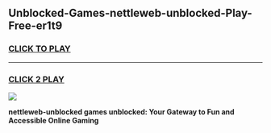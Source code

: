 
## Unblocked-Games-nettleweb-unblocked-Play-Free-er1t9
<h3>
<a href="https://premium76.site?title=nettleweb-unblocked&ref=20M">CLICK TO PLAY</a></h3>
<hr>

<h3>
<a href="https://premium76.site?title=nettleweb-unblocked&ref=20M">CLICK 2 PLAY</a>
  
</h3>

<a href="https://premium76.site?title=nettleweb-unblocked&ref=19M"><img src="https://clearcache.store/games.png"></a>


**nettleweb-unblocked games unblocked: Your Gateway to Fun and Accessible Online Gaming**
